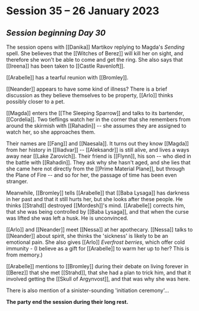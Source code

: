 # Session 35 – 26 January 2023

## *Session beginning Day 30*

The session opens with [[Danika]] Martikov replying to Magda's *Sending* spell. She believes that the [[Witches of Berez]] will kill her on sight, and therefore she won't be able to come and get the ring. She also says that [[Ireena]] has been taken to [[Castle Ravenloft]].

[[Arabelle]] has a tearful reunion with [[Bromley]].

[[Neander]] appears to have some kind of illness? There is a brief discussion as they believe themselves to be property, [[Arlo]] thinks possibly closer to a pet.

[[Magda]] enters the [[The Sleeping Sparrow]] and talks to its bartender, [[Cordelia]]. Two tieflings watch her in the corner that she remembers from around the skirmish with [[Rahadin]] -- she assumes they are assigned to watch her, so she approaches them. 

Their names are [[Fang]] and [[Naesala]]. It turns out they know [[Magda]] from her history in [[Iliadvar]] -- [[Aleksandr]] is still alive, and lives a ways away near [[Lake Zarovich]]. Their friend is [[Flynn]], his son -- who died in the battle with [[Rahadin]]. They ask why she hasn't aged, and she lies that she came here not directly from the [[Prime Material Plane]], but through the Plane of Fire -- and so for her, the passage of time has been even stranger.

Meanwhile, [[Bromley]] tells [[Arabelle]] that [[Baba Lysaga]] has darkness in her past and that it still hurts her, but she looks after these people. He thinks [[Strahd]] destroyed [[Mordesh]]'s mind. [[Arabelle]] corrects him, that she was being controlled by [[Baba Lysaga]], and that when the curse was lifted she was left a husk. He is unconvinced.

[[Arlo]] and [[Neander]] meet [[Nessa]] at her apothecary. [[Nessa]] talks to [[Neander]] about spirit, she thinks the 'sickness' is likely to be an emotional pain. She also gives [[Arlo]] *Everfrost berries*, which offer cold immunity - (I believe as a gift for [[Arabelle]] to warm her up to her? This is from memory.)

[[Arabelle]] mentions to [[Bromley]] during their debate on living forever in [[Berez]] that she met [[Strahd]], that she had a plan to trick him, and that it involved getting the [[Skull of Argynvost]], and that was why she was here.

There is also mention of a sinister-sounding 'initiation ceremony'...

**The party end the session during their long rest.**